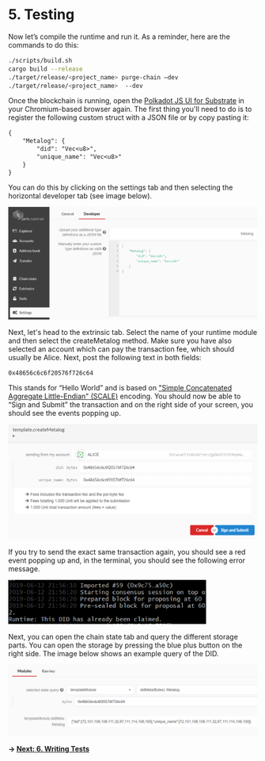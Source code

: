 # 5. Testing

Now let’s compile the runtime and run it. As a reminder, here are the commands to do this: 

```bash
./scripts/build.sh               
cargo build --release    
./target/release/<project_name> purge-chain –dev
./target/release/<project_name>  --dev
```

Once the blockchain is running, open the [Polkadot JS UI for Substrate](https://polkadot.js.org/apps/) in your Chromium-based browser again. The first thing you'll need to do is to register the following custom struct with a JSON file or by copy pasting it: 

```
{
    "Metalog": {
        "did": "Vec<u8>",
        "unique_name": "Vec<u8>"
    }
}
```
You can do this by clicking on the settings tab and then selecting the horizontal developer tab (see image below). 

<img src="./images/testing_1.png" width="600px">

Next, let's head to the extrinsic tab. Select the name of your runtime module and then select the createMetalog method. Make sure you have also selected an account which can pay the transaction fee, which should usually be Alice. Next, post the following text in both fields:

```
0x48656c6c6f20576f726c64
```
This stands for “Hello World” and is based on ["Simple Concatenated Aggregate Little-Endian" (SCALE)](https://substrate.dev/docs/en/overview/low-level-data-format) encoding. You should now be able to “Sign and Submit” the transaction and on the right side of your screen, you should see the events popping up. 

<img src="./images/testing_2.png" width="600px">

If you try to send the exact same transaction again, you should see a red event popping up and, in the terminal, you should see the following error message. 

<img src="./images/testing_3.png" width="400px">

Next, you can open the chain state tab and query the different storage parts. You can open the storage by pressing the blue plus button on the right side. The image below shows an example query of the DID. 

<img src="./images/testing_4.png" width="600px">

**-> [Next: 6. Writing Tests](./6_unit_tests.md)**
